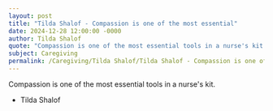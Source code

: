 ```yaml
---
layout: post
title: "Tilda Shalof - Compassion is one of the most essential"
date: 2024-12-28 12:00:00 -0000
author: Tilda Shalof
quote: "Compassion is one of the most essential tools in a nurse's kit."
subject: Caregiving
permalink: /Caregiving/Tilda Shalof/Tilda Shalof - Compassion is one of the most essential
---
```


Compassion is one of the most essential tools in a nurse's kit.

- Tilda Shalof
